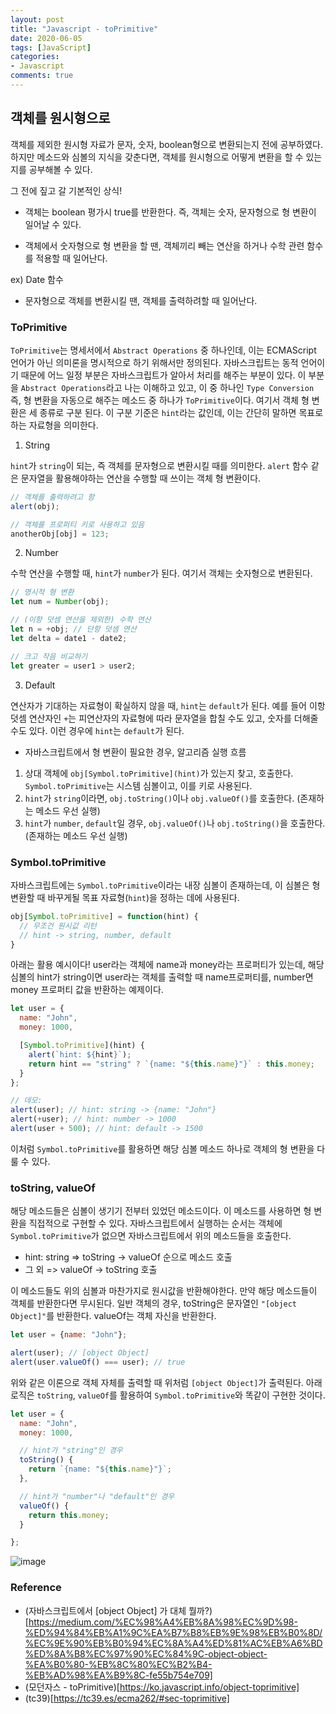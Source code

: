 ```yaml
---
layout: post
title: "Javascript - toPrimitive"
date: 2020-06-05
tags: [JavaScript]
categories:
- Javascript
comments: true
---
```


## 객체를 원시형으로

객체를 제외한 원시형 자료가 문자, 숫자, boolean형으로 변환되는지 전에 공부하였다. 하지만 메소드와 심볼의 지식을 갖춘다면, 객체를 원시형으로 어떻게 변환을 할 수 있는지를 공부해볼 수 있다.

그 전에 짚고 갈 기본적인 상식!

* 객체는 boolean 평가시 true를 반환한다. 즉, 객체는 숫자, 문자형으로 형 변환이 일어날 수 있다.

* 객체에서 숫자형으로 형 변환을 할 땐, 객체끼리 빼는 연산을 하거나 수학 관련 함수를 적용할 때 일어난다.

ex) Date 함수

* 문자형으로 객체를 변환시킬 땐, 객체를 출력하려할 때 일어난다.

### ToPrimitive

`ToPrimitive`는 명세서에서 `Abstract Operations` 중 하나인데, 이는 ECMAScript 언어가 아닌 의미론을 명시적으로 하기 위해서만 정의된다. 자바스크립트는 동적 언어이기 때문에 어느 일정 부분은 자바스크립트가 알아서 처리를 해주는 부분이 있다. 이 부분을 `Abstract Operations`라고 나는 이해하고 있고, 이 중 하나인 `Type Conversion` 즉, 형 변환을 자동으로 해주는 메소드 중 하나가 `ToPrimitive`이다. 여기서 객체 형 변환은 세 종류로 구분 된다. 이 구분 기준은 `hint`라는 값인데, 이는 간단히 말하면 목표로 하는 자료형을 의미한다.

1. String

`hint`가 `string`이 되는, 즉 객체를 문자형으로 변환시킬 때를 의미한다. `alert` 함수 같은 문자열을 활용해야하는 연산을 수행할 때 쓰이는 객체 형 변환이다.

```javascript
// 객체를 출력하려고 함
alert(obj);

// 객체를 프로퍼티 키로 사용하고 있음
anotherObj[obj] = 123;
```

2. Number

수학 연산을 수행할 때, `hint`가 `number`가 된다. 여기서 객체는 숫자형으로 변환된다.

```javascript
// 명시적 형 변환
let num = Number(obj);

// (이항 덧셈 연산을 제외한) 수학 연산
let n = +obj; // 단항 덧셈 연산
let delta = date1 - date2;

// 크고 작음 비교하기
let greater = user1 > user2;
```

3. Default

연산자가 기대하는 자료형이 확실하지 않을 때, `hint`는 `default`가 된다. 예를 들어 이항 덧셈 연산자인 `+`는 피연산자의 자료형에 따라 문자열을 합칠 수도 있고, 숫자를 더해줄 수도 있다. 이런 경우에 `hint`는 `default`가 된다.

* 자바스크립트에서 형 변환이 필요한 경우, 알고리즘 실행 흐름

1. 상대 객체에 `obj[Symbol.toPrimitive](hint)`가 있는지 찾고, 호출한다. `Symbol.toPrimitive`는 시스템 심볼이고, 이를 키로 사용된다.
2. `hint`가 `string`이라면, `obj.toString()`이나 `obj.valueOf()`를 호출한다. (존재하는 메소드 우선 실행)
3. `hint`가 `number`, `default`일 경우, `obj.valueOf()`나 `obj.toString()`을 호출한다. (존재하는 메소드 우선 실행)

### Symbol.toPrimitive

자바스크립트에는 `Symbol.toPrimitive`이라는 내장 심볼이 존재하는데, 이 심볼은 형 변환할 때 바꾸게될 목표 자료형(`hint`)을 정하는 데에 사용된다.

```javascript
obj[Symbol.toPrimitive] = function(hint) {
  // 무조건 원시값 리턴 
  // hint -> string, number, default
}
```

아래는 활용 예시이다! user라는 객체에 name과 money라는 프로퍼티가 있는데, 해당 심볼의 hint가 string이면 user라는 객체를 출력할 때 name프로퍼티를, number면 money 프로퍼티 값을 반환하는 예제이다.

```javascript
let user = {
  name: "John",
  money: 1000,

  [Symbol.toPrimitive](hint) {
    alert(`hint: ${hint}`);
    return hint == "string" ? `{name: "${this.name}"}` : this.money;
  }
};

// 데모:
alert(user); // hint: string -> {name: "John"}
alert(+user); // hint: number -> 1000
alert(user + 500); // hint: default -> 1500
```

이처럼 `Symbol.toPrimitive`를 활용하면 해당 심볼 메소드 하나로 객체의 형 변환을 다룰 수 있다.

### toString, valueOf

해당 메소드들은 심볼이 생기기 전부터 있었던 메소드이다. 이 메소드를 사용하면 형 변환을 직접적으로 구현할 수 있다. 자바스크립트에서 실행하는 순서는 객체에 `Symbol.toPrimitive`가 없으면 자바스크립트에서 위의 메소드들을 호출한다.

* hint: string => toString -> valueOf 순으로 메소드 호출
* 그 외 => valueOf -> toString 호출

이 메소드들도 위의 심볼과 마찬가지로 원시값을 반환해야한다. 만약 해당 메소드들이 객체를 반환한다면 무시된다. 일반 객체의 경우, toString은 문자열인 `"[object Object]"`를 반환한다. valueOf는 객체 자신을 반환한다.

```javascript
let user = {name: "John"};

alert(user); // [object Object]
alert(user.valueOf() === user); // true
```

위와 같은 이론으로 객체 자체를 출력할 때 위처럼 `[object Object]`가 출력된다.
아래 로직은 `toString`, `valueOf`를 활용하여 `Symbol.toPrimitive`와 똑같이 구현한 것이다.

```javascript
let user = {
  name: "John",
  money: 1000,

  // hint가 "string"인 경우
  toString() {
    return `{name: "${this.name}"}`;
  },

  // hint가 "number"나 "default"인 경우
  valueOf() {
    return this.money;
  }

};
```

![image](https://user-images.githubusercontent.com/39291812/83874304-383e3c80-a770-11ea-9a04-820910d1d6d5.png)

### Reference

- (자바스크립트에서 [object Object] 가 대체 뭘까?)[https://medium.com/%EC%98%A4%EB%8A%98%EC%9D%98-%ED%94%84%EB%A1%9C%EA%B7%B8%EB%9E%98%EB%B0%8D/%EC%9E%90%EB%B0%94%EC%8A%A4%ED%81%AC%EB%A6%BD%ED%8A%B8%EC%97%90%EC%84%9C-object-object-%EA%B0%80-%EB%8C%80%EC%B2%B4-%EB%AD%98%EA%B9%8C-fe55b754e709]
- (모던자스 - toPrimitive)[https://ko.javascript.info/object-toprimitive]
- (tc39)[https://tc39.es/ecma262/#sec-toprimitive]